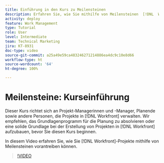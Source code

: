 ```yaml
---
title: Einführung in den Kurs zu Meilensteinen
description: Erfahren Sie, wie Sie mithilfe von Meilensteinen  [!DNL  Workfront] -Projekte vorantreiben können.
activity: deploy
feature: Work Management
type: Tutorial
role: User
level: Intermediate
team: Technical Marketing
jira: KT-8931
doc-type: video
source-git-commit: a25a49e59ca483246271214886ea4dc9c10e8d66
workflow-type: ht
source-wordcount: '64'
ht-degree: 100%

---
```


# Meilensteine: Kurseinführung

Dieser Kurs richtet sich an Projekt-Managerinnen und -Manager, Planende sowie andere Personen, die Projekte in [!DNL Workfront] verwalten. Wir empfehlen, das Grundlagenprogramm für die Planung zu absolvieren oder eine solide Grundlage bei der Erstellung von Projekten in [!DNL Workfront] aufzubauen, bevor Sie diesen Kurs beginnen.

In diesem Video erfahren Sie, wie Sie [!DNL  Workfront]-Projekte mithilfe von Meilensteinen vorantreiben können.

>[!VIDEO](https://video.tv.adobe.com/v/335203/?quality=12&learn=on)
